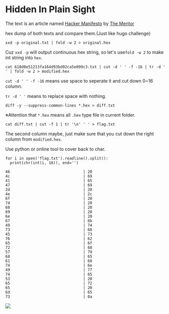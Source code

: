 # **Hidden In Plain Sight**

The text is an article named [Hacker Manifesto](http://www.phrack.org/issues/7/3.html#article) by [The Mentor](https://en.wikipedia.org/wiki/Loyd_Blankenship)

hex dump of both texts and compare them.(Just like hugo challenge)

```shell=
xxd -p original.txt | fold -w 2 > original.hex
```

Cuz `xxd -p` will output continuous hex string, so let's use`fold -w 2` to make int string into `hex`.

```shell=
cat 618d0e51213fa164d93bd92ca5e099c3.txt | cut -d ' ' -f -16 | tr -d ' ' | fold -w 2 > modified.hex
```

`cut -d ' ' -f -16` means use space to seperate it and cut down 0~16 column.

`tr -d ' '` means to replace space with nothing.

```shell=
diff -y --suppress-common-lines *.hex > diff.txt
```

※Attention that `*.hex` means all `.hex` type file in current folder.

```shell=
cat diff.txt | cut -f 1 | tr '\n' ' ' > flag.txt
```

The second column maybe, just make sure that you cut down the right column from `modified.hex`.

Use python or online tool to cover back to char.

```shell=
for i in open('flag.txt').readline().split():
  print(chr(int(i, 16)), end='')
```

```
46							      |	20
4c							      |	69
41							      |	65
47							      |	69
2d							      |	20
4e							      |	2c
6f							      |	20
74							      |	20
68							      |	20
69							      |	20
6e							      |	20
67							      |	6b
49							      |	74
73							      |	68
45							      |	73
76							      |	62
65							      |	6f
72							      |	68
57							      |	79
68							      |	65
61							      |	68
74							      |	6e
49							      |	77
74							      |	65
53							      |	20
65							      |	72
65							      |	20
6d							      |	65
73							      |	0a
```

![](https://i.imgur.com/dL6oyV1.png)


